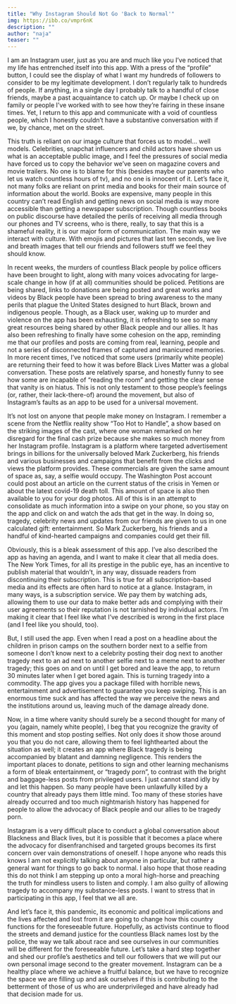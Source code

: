 ```yaml
---
title: "Why Instagram Should Not Go 'Back to Normal'"
img: https://ibb.co/vmpr6nK
description: ""
author: "naja"
teaser: ""
---
```

I am an Instagram user, just as you are and much like you I’ve noticed that my life has entrenched itself into this app. With a press of the “profile” button, I could see the display of what I want my hundreds of followers to consider to be my legitimate development. I don’t regularly talk to hundreds of people. If anything, in a single day I probably talk to a handful of close friends, maybe a past acquaintance to catch up. Or maybe I check up on family or people I’ve worked with to see how they’re fairing in these insane times. Yet, I return to this app and communicate with a void of countless people, which I honestly couldn’t have a substantive conversation with if we, by chance, met on the street.

This truth is reliant on our image culture that forces us to model… well models. Celebrities, snapchat influencers and child actors have shown us what is an acceptable public image, and I feel the pressures of social media have forced us to copy the behavior we’ve seen on magazine covers and movie trailers. No one is to blame for this (besides maybe our parents who let us watch countless hours of tv), and no one is innocent of it. Let’s face it, not many folks are reliant on print media and books for their main source of information about the world. Books are expensive, many people in this country can’t read English and getting news on social media is way more accessible than getting a newspaper subscription. Though countless books on public discourse have detailed the perils of receiving all media through our phones and TV screens, who is there, really, to say that this is a shameful reality, it is our major form of communication. The main way we interact with culture. With emojis and pictures that last ten seconds, we live and breath images that tell our friends and followers stuff we feel they should know. 

In recent weeks, the murders of countless Black people by police officers have been brought to light, along with many voices advocating for large-scale change in how (if at all) communities should be policed. Petitions are being shared, links to donations are being posted and great works and videos by Black people have been spread to bring awareness to the many perils that plague the United States designed to hurt Black, brown and indigenous people. Though, as a Black user, waking up to murder and violence on the app has been exhausting, it is refreshing to see so many great resources being shared by other Black people and our allies. It has also been refreshing to finally have some cohesion on the app, reminding me that our profiles and posts are coming from real, learning, people and not a series of disconnected frames of captured and manicured memories. 
In more recent times, I’ve noticed that some users (primarily white people) are returning their feed to how it was before Black Lives Matter was a global conversation. These posts are relatively sparse, and honestly funny to see how some are incapable of “reading the room” and getting the clear sense that vanity is on hiatus. This is not only testament to those people’s feelings (or, rather, their lack-there-of) around the movement, but also of Instagram’s faults as an app to be used for a universal movement.

It’s not lost on anyone that people make money on Instagram. I remember a scene from the Netflix reality show “Too Hot to Handle”, a show based on the striking images of the cast, where one woman remarked on her disregard for the final cash prize because she makes so much money from her Instagram profile. Instagram is a platform where targeted advertisement brings in billions for the universally beloved Mark Zuckerberg, his friends and various businesses and campaigns that benefit from the clicks and views the platform provides. These commercials are given the same amount of space as, say, a selfie would occupy. The Washington Post account could post about an article on the current status of the crisis in Yemen or about the latest covid-19 death toll. This amount of space is also then available to you for your dog photos. All of this is in an attempt to consolidate as much information into a swipe on your phone, so you stay on the app and click on and watch the ads that get in the way. In doing so, tragedy, celebrity news and updates from our friends are given to us in one calculated gift: entertainment. So Mark Zuckerberg, his friends and a handful of kind-hearted campaigns and companies could get their fill. 

Obviously, this is a bleak assessment of this app. I’ve also described the app as having an agenda, and I want to make it clear that all media does. The New York Times, for all its prestige in the public eye, has an incentive to publish material that wouldn’t, in any way, dissuade readers from discontinuing their subscription. This is true for all subscription-based media and its effects are often hard to notice at a glance. Instagram, in many ways, is a subscription service. We pay them by watching ads, allowing them to use our data to make better ads and complying with their user agreements so their reputation is not tarnished by individual actors. I’m making it clear that I feel like what I’ve described is wrong in the first place (and I feel like you should, too). 

But, I still used the app. Even when I read a post on a headline about the children in prison camps on the southern border next to a selfie from someone I don’t know next to a celebrity posting their dog next to another tragedy next to an ad next to another selfie next to a meme next to another tragedy; this goes on and on until I get bored and leave the app, to return 30 minutes later when I get bored again. This is turning tragedy into a commodity. The app gives you a package filled with horrible news, entertainment and advertisement to guarantee you keep swiping. This is an enormous time suck and has affected the way we perceive the news and the institutions around us, leaving much of the damage already done.

Now, in a time where vanity should surely be a second thought for many of you (again, namely white people), I beg that you recognize the gravity of this moment and stop posting selfies. Not only does it show those around you that you do not care, allowing them to feel lighthearted about the situation as well; it creates an app where Black tragedy is being accompanied by blatant and damning negligence. This renders the important places to donate, petitions to sign and other learning mechanisms a form of bleak entertainment, or “tragedy porn”, to contrast with the bright and baggage-less posts from privileged users. I just cannot stand idly by and let this happen. So many people have been unlawfully killed by a country that already pays them little mind. Too many of these stories have already occurred and too much nightmarish history has happened for people to allow the advocacy of Black people and our allies to be tragedy porn. 

Instagram is a very difficult place to conduct a global conversation about Blackness and Black lives, but it is possible that it becomes a place where the advocacy for disenfranchised and targeted groups becomes its first concern over vain demonstrations of oneself. I hope anyone who reads this knows I am not explicitly talking about anyone in particular, but rather a general want for things to go back to normal. I also hope that those reading this do not think I am stepping up onto a moral high-horse and preaching the truth for mindless users to listen and comply. I am also guilty of allowing tragedy to accompany my substance-less posts. I want to stress that in participating in this app, I feel that we all are. 

And let’s face it, this pandemic, its economic and political implications and the lives affected and lost from it are going to change how this country functions for the foreseeable future. Hopefully, as activists continue to flood the streets and demand justice for the countless Black names lost by the police, the way we talk about race and see ourselves in our communities will be different for the foreseeable future. Let’s take a hard step together and shed our profile’s aesthetics and tell our followers that we will put our own personal image second to the greater movement. Instagram can be a healthy place where we achieve a fruitful balance, but we have to recognize the space we are filling up and ask ourselves if this is contributing to the betterment of those of us who are underprivileged and have already had that decision made for us.
